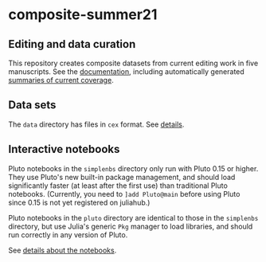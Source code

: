 # composite-summer21


## Editing and data curation

This repository creates composite datasets from current editing work in five manuscripts.  See the [documentation](https://hmteditors.github.io/composite-summer21/), including automatically generated [summaries of current coverage](https://hmteditors.github.io/composite-summer21/coverage/).

## Data sets

The `data` directory has files in `cex` format.  See [details](https://hmteditors.github.io/composite-summer21/datasets/).

## Interactive notebooks

Pluto notebooks in the `simplenbs` directory only run with Pluto 0.15 or higher.  They use Pluto's new built-in package management, and should load significantly faster (at least after the first use) than traditional Pluto notebooks. (Currently, you need to `]add Pluto@main` before using Pluto since 0.15 is not yet registered on juliahub.)

Pluto notebooks in the `pluto` directory are identical to those in the `simplenbs` directory, but use Julia's generic `Pkg` manager to load libraries, and should run correctly in any version of Pluto.

See [details about the notebooks](https://hmteditors.github.io/composite-summer21/nbs/).